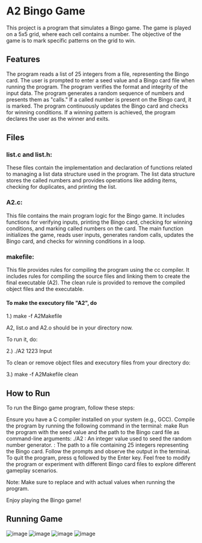# A2 Bingo Game

This project is a program that simulates a Bingo game. The game is played on a 5x5 grid, where each cell contains a number. The objective of the game is to mark specific patterns on the grid to win.

## Features
The program reads a list of 25 integers from a file, representing the Bingo card.
The user is prompted to enter a seed value and a Bingo card file when running the program.
The program verifies the format and integrity of the input data.
The program generates a random sequence of numbers and presents them as "calls."
If a called number is present on the Bingo card, it is marked.
The program continuously updates the Bingo card and checks for winning conditions.
If a winning pattern is achieved, the program declares the user as the winner and exits.
## Files
### list.c and list.h:
These files contain the implementation and declaration of functions related to managing a list data structure used in the program.
The list data structure stores the called numbers and provides operations like adding items, checking for duplicates, and printing the list.
### A2.c:
This file contains the main program logic for the Bingo game.
It includes functions for verifying inputs, printing the Bingo card, checking for winning conditions, and marking called numbers on the card.
The main function initializes the game, reads user inputs, generates random calls, updates the Bingo card, and checks for winning conditions in a loop.
### makefile:
This file provides rules for compiling the program using the cc compiler.
It includes rules for compiling the source files and linking them to create the final executable (A2).
The clean rule is provided to remove the compiled object files and the executable.

#### To make the executory file "A2", do

1.) make -f A2Makefile

A2, list.o and A2.o should be in your directory now.

To run it, do: 

2.) ./A2 1223 Input

To clean or remove object files and executory files from your directory do:

3.) make -f A2Makefile clean
## How to Run

To run the Bingo game program, follow these steps:

Ensure you have a C compiler installed on your system (e.g., GCC).
Compile the program by running the following command in the terminal:
make
Run the program with the seed value and the path to the Bingo card file as command-line arguments:
./A2 <seed> <cardFile>
<seed>: An integer value used to seed the random number generator.
<cardFile>: The path to a file containing 25 integers representing the Bingo card.
Follow the prompts and observe the output in the terminal.
To quit the program, press q followed by the Enter key.
Feel free to modify the program or experiment with different Bingo card files to explore different gameplay scenarios.

Note: Make sure to replace <seed> and <cardFile> with actual values when running the program.

Enjoy playing the Bingo game!

## Running Game

![image](https://github.com/MKazi-ctrl/Bingo-Game/assets/84854139/47aa96da-967e-40f2-a977-d155193a320b)
![image](https://github.com/MKazi-ctrl/Bingo-Game/assets/84854139/2bb826f0-7a3f-4a08-8402-6f5c4320bda1)
![image](https://github.com/MKazi-ctrl/Bingo-Game/assets/84854139/0ccd5ca1-f38b-4d10-a8a1-5e05cf0e59ac)
![image](https://github.com/MKazi-ctrl/Bingo-Game/assets/84854139/a3bc78a6-3d32-49b4-933f-a42a79cce354)




